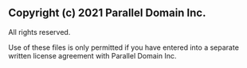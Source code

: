 ## Copyright (c) 2021 Parallel Domain Inc.

All rights reserved.

Use of these files is only permitted if you have entered into a separate written license agreement with Parallel Domain Inc.